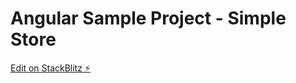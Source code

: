 # Angular Sample Project - Simple Store

[Edit on StackBlitz ⚡️](https://stackblitz.com/edit/angular-fchxji-q7hxuk)
